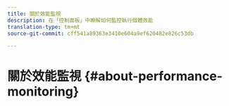 ```yaml
---
title: 關於效能監視
description: 在「控制面板」中瞭解如何監控執行個體效能
translation-type: tm+mt
source-git-commit: cff541a89363e3410e604a9ef620482e826c53db

---
```



# 關於效能監視 {#about-performance-monitoring}


